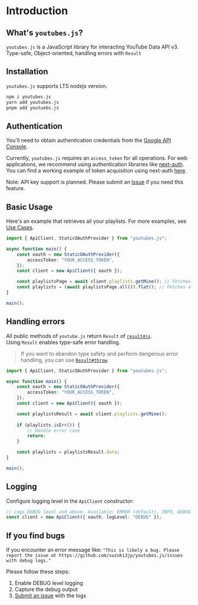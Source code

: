 # Introduction
## What's `youtubes.js`?
`youtubes.js` is a JavaScript library for interacting YouTube Data API v3.
Type-safe, Object-oriented, handling errors with `Result`

## Installation
`youtubes.js` supports LTS nodejs version.
```sh
npm i youtubes.js
yarn add youtubes.js
pnpm add youtuebs.js
```

## Authentication
You'll need to obtain authentication credentials from the [Google API Console](https://developers.google.com/youtube/registering_an_application).

Currently, `youtubes.js` requires an `access_token` for all operations. For web applications, we recommend using authentication libraries like [next-auth](https://next-auth.js.org/). You can find a working example of token acquisition using next-auth [here](https://github.com/suzuki3jp/PlaylistWizard/blob/7312022fd7840d20085ea7598875b1f128c37d85/src/app/api/auth/%5B...nextauth%5D/nextAuthOptions.ts#L14-L39).  

Note: API key support is planned. Please submit an [Issue](https://github.com/suzuki3jp/youtubes.js/issues/new) if you need this feature.

## Basic Usage
Here's an example that retrieves all your playlists. For more examples, see [Use Cases](./02-usecases.md).

```ts
import { ApiClient, StaticOAuthProvider } from "youtubes.js";

async function main() {
    const oauth = new StaticOAuthProvider({
        accessToken: "YOUR_ACCESS_TOKEN",
    });
    const client = new ApiClient({ oauth });

    const playlistsPage = await client.playlists.getMine(); // Fetches the first page of playlists
    const playlists = (await playlistsPage.all()).flat(); // Fetches all pages of playlists
}

main();
```

## Handling errors
All public methods of `youtube.js` return `Result` of [`result4js`](https://github.com/suzuki3jp/result4js).  
Using `Result` enables type-safe error handling.
> If you want to abandon type safety and perform dangerous error handling, you can use [`Result#throw`](https://github.com/suzuki3jp/result4js?tab=readme-ov-file#usage).

```ts
import { ApiClient, StaticOAuthProvider } from "youtubes.js";

async function main() {
    const oauth = new StaticOAuthProvider({
        accessToken: "YOUR_ACCESS_TOKEN",
    });
    const client = new ApiClient({ oauth });

    const playlistsResult = await client.playlists.getMine();
    
    if (playlists.isErr()) {
        // Handle error case
        return;
    }

    const playlists = playlistsResult.data;
}

main();
```

## Logging
Configure logging level in the `ApiClient` constructor:
```ts
// Logs DEBUG level and above. Available: ERROR (default), INFO, DEBUG
const client = new ApiClient({ oauth, logLevel: "DEBUG" });
```

## If you find bugs
If you encounter an error message like: `"This is likely a bug. Please report the issue at https://github.com/suzuki3jp/youtubes.js/issues with debug logs."`

Please follow these steps:

1. Enable DEBUG level logging
2. Capture the debug output
3. [Submit an issue](https://github.com/suzuki3jp/youtubes.js/issues/new) with the logs